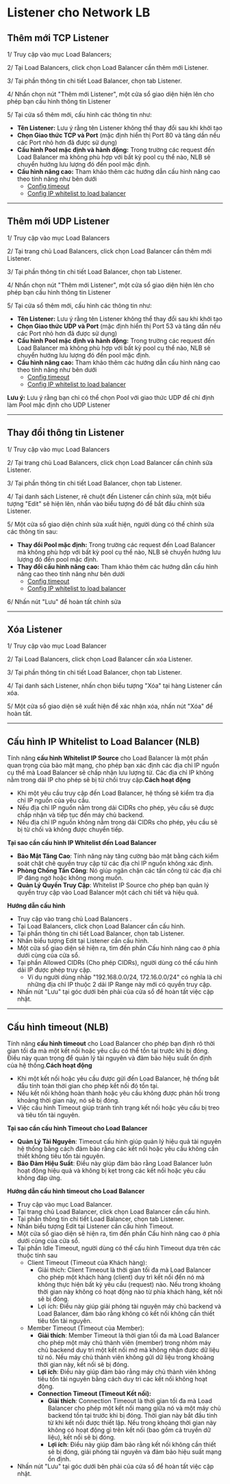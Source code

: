 # Listener cho Network LB

## T**hêm mới TCP Listener**

1/ Truy cập vào mục Load Balancers;

2/ Tại  Load Balancers, click chọn Load Balancer cần thêm mới Listener.

3/ Tại phần thông tin chi tiết Load Balancer, chọn tab Listener.

4/ Nhấn chọn nút "Thêm mới Listener", một cửa sổ giao diện hiện lên cho phép bạn cấu hình thông tin Listener

5/ Tại cửa sổ thêm mới, cấu hình các thông tin như:

* **Tên Listener:** Lưu ý rằng tên Listener không thể thay đổi sau khi khởi tạo
* **Chọn Giao thức TCP và Port** (mặc định hiển thị Port 80 và tăng dần nếu các Port nhỏ hơn đã được sử dụng)
* **Cấu hình Pool mặc định và hành động:** Trong trường các request đến Load Balancer mà không phù hợp với bất kỳ pool cụ thể nào, NLB sẽ chuyển hướng lưu lượng đó đến pool mặc định.&#x20;
* **Cấu hình nâng cao:** Tham khảo thêm các hướng dẫn cấu hình nâng cao theo tính năng như bên dưới
  * [Config timeout](../../../../vserver/compute-hcm03-1a/vlb-load-balancer-new-version/application-load-balancer/listener/config-timeout.md)
  * [Config IP whitelist to load balancer](../../../../vserver/compute-hcm03-1a/vlb-load-balancer-new-version/application-load-balancer/listener/config-ip-whitelist-to-load-balancer.md)

***

## **Thêm mới UDP Listener**

1/ Truy cập vào mục Load Balancers

2/ Tại trang chủ Load Balancers, click chọn Load Balancer cần thêm mới Listener.

3/ Tại phần thông tin chi tiết Load Balancer, chọn tab Listener.

4/ Nhấn chọn nút "Thêm mới Listener", một cửa sổ giao diện hiện lên cho phép bạn cấu hình thông tin Listener

5/ Tại cửa sổ thêm mới, cấu hình các thông tin như:

* **Tên Listener:** Lưu ý rằng tên Listener không thể thay đổi sau khi khởi tạo
* **Chọn Giao thức UDP và Port** (mặc định hiển thị Port 53 và tăng dần nếu các Port nhỏ hơn đã được sử dụng)
* **Cấu hình Pool mặc định và hành động:** Trong trường các request đến Load Balancer mà không phù hợp với bất kỳ pool cụ thể nào, NLB sẽ chuyển hướng lưu lượng đó đến pool mặc định.&#x20;
* **Cấu hình nâng cao:** Tham khảo thêm các hướng dẫn cấu hình nâng cao theo tính năng như bên dưới
  * [Config timeout](../../../../vserver/compute-hcm03-1a/vlb-load-balancer-new-version/application-load-balancer/listener/config-timeout.md)
  * [Config IP whitelist to load balancer](../../../../vserver/compute-hcm03-1a/vlb-load-balancer-new-version/application-load-balancer/listener/config-ip-whitelist-to-load-balancer.md)

**Lưu ý:** Lưu ý rằng bạn chỉ có thể chọn Pool với giao thức UDP để chỉ định làm Pool mặc định cho UDP Listener

***

## Thay đổi thông tin Listener <a href="#update-and-deletelistener-nlb-thaydoithongtinlistener" id="update-and-deletelistener-nlb-thaydoithongtinlistener"></a>

1/ Truy cập vào mục Load Balancers

2/ Tại trang chủ Load Balancers, click chọn Load Balancer cần chỉnh sửa Listener.

3/ Tại phần thông tin chi tiết Load Balancer, chọn tab Listener.

4/ Tại danh sách Listener, rê chuột đến Listener cần chỉnh sửa, một biểu tượng "Edit" sẽ hiện lên, nhấn vào biểu tượng đó để bắt đầu chỉnh sửa Listener.

5/ Một cửa sổ giao diện chỉnh sửa xuất hiện, người dùng có thể chỉnh sửa các thông tin sau:

* **Thay đổi Pool mặc định:** Trong trường các request đến Load Balancer mà không phù hợp với bất kỳ pool cụ thể nào, NLB sẽ chuyển hướng lưu lượng đó đến pool mặc định.
* **Thay đổi cấu hình nâng cao:** Tham khảo thêm các hướng dẫn cấu hình nâng cao theo tính năng như bên dưới
  * [Config timeout](../../../../vserver/compute-hcm03-1a/vlb-load-balancer-new-version/application-load-balancer/listener/config-timeout.md)
  * [Config IP whitelist to load balancer](../../../../vserver/compute-hcm03-1a/vlb-load-balancer-new-version/application-load-balancer/listener/config-ip-whitelist-to-load-balancer.md)

6/ Nhấn nút "Lưu" để hoàn tất chỉnh sửa

***

## Xóa Listener <a href="#update-and-deletelistener-nlb-xoalistener" id="update-and-deletelistener-nlb-xoalistener"></a>

1/ Truy cập vào mục Load Balancer

2/ Tại Load Balancers, click chọn Load Balancer cần xóa Listener.

3/ Tại phần thông tin chi tiết Load Balancer, chọn tab Listener.

4/ Tại danh sách Listener, nhấn chọn biểu tượng "Xóa" tại hàng Listener cần xóa.

5/ Một cửa sổ giao diện sẽ xuất hiện để xác nhận xóa, nhấn nút "Xóa" để hoàn tất.

***

## Cấu hình IP Whitelist to Load Balancer (NLB)

Tính năng **cấu hình Whitelist IP Source** cho Load Balancer là một phần quan trọng của bảo mật mạng, cho phép bạn xác định các địa chỉ IP nguồn cụ thể mà Load Balancer sẽ chấp nhận lưu lượng từ. Các địa chỉ IP không nằm trong dải IP cho phép sẽ bị từ chối truy cập.**Cách hoạt động**

* Khi một yêu cầu truy cập đến Load Balancer, hệ thống sẽ kiểm tra địa chỉ IP nguồn của yêu cầu.
* Nếu địa chỉ IP nguồn nằm trong dải CIDRs cho phép, yêu cầu sẽ được chấp nhận và tiếp tục đến máy chủ backend.
* Nếu địa chỉ IP nguồn không nằm trong dải CIDRs cho phép, yêu cầu sẽ bị từ chối và không được chuyển tiếp.

**Tại sao cần cấu hình IP Whitelist đến Load Balancer**

* **Bảo Mật Tăng Cao**: Tính năng này tăng cường bảo mật bằng cách kiểm soát chặt chẽ quyền truy cập từ các địa chỉ IP nguồn không xác định.
* **Phòng Chống Tấn Công**: Nó giúp ngăn chặn các tấn công từ các địa chỉ IP đáng ngờ hoặc không mong muốn.
* **Quản Lý Quyền Truy Cập**: Whitelist IP Source cho phép bạn quản lý quyền truy cập vào Load Balancer một cách chi tiết và hiệu quả.

**Hướng dẫn cấu hình**

* Truy cập vào trang chủ Load Balancers .​
* Tại Load Balancers, click chọn Load Balancer cần cấu hình.
* Tại phần thông tin chi tiết Load Balancer, chọn tab Listener.
* Nhấn biểu tượng Edit tại Listener cần cấu hình.
* Một cửa sổ giao diện sẽ hiện ra, tìm đến phần Cấu hình nâng cao ở phía dưới cùng của cửa sổ.
* Tại phần Allowed CIDRs (Cho phép CIDRs), người dùng có thể cấu hình dải IP được phép truy cập.
  * Ví dụ người dùng nhâp "192.168.0.0/24, 172.16.0.0/24" có nghĩa là chỉ những địa chỉ IP thuộc 2 dải IP Range này mới có quyền truy cập.
* Nhấn nút "Lưu" tại góc dưới bên phải của cửa sổ để hoàn tất việc cập nhật.

***

## Cấu hình timeout (NLB)

Tính năng **cấu hình timeout** cho Load Balancer cho phép bạn định rõ thời gian tối đa mà một kết nối hoặc yêu cầu có thể tồn tại trước khi bị đóng. Điều này quan trọng để quản lý tài nguyên và đảm bảo hiệu suất ổn định của hệ thống.**Cách hoạt động**

* Khi một kết nối hoặc yêu cầu được gửi đến Load Balancer, hệ thống bắt đầu tính toán thời gian cho phép kết nối đó tồn tại.
* Nếu kết nối không hoàn thành hoặc yêu cầu không được phản hồi trong khoảng thời gian này, nó sẽ bị đóng.
* Việc cấu hình Timeout giúp tránh tình trạng kết nối hoặc yêu cầu bị treo và tiêu tốn tài nguyên.

**Tại sao cần cấu hình Timeout cho Load Balancer**

* **Quản Lý Tài Nguyên**: Timeout cấu hình giúp quản lý hiệu quả tài nguyên hệ thống bằng cách đảm bảo rằng các kết nối hoặc yêu cầu không cần thiết không tiêu tốn tài nguyên.
* **Bảo Đảm Hiệu Suất**: Điều này giúp đảm bảo rằng Load Balancer luôn hoạt động hiệu quả và không bị kẹt trong các kết nối hoặc yêu cầu không đáp ứng.

**Hướng dẫn cấu hình timeout cho Load Balancer**

* **T**ruy cập vào mục Load Balancer.​
* Tại trang chủ Load Balancer, click chọn Load Balancer cần cấu hình.
* Tại phần thông tin chi tiết Load Balancer, chọn tab Listener.
* Nhấn biểu tượng Edit tại Listener cần cấu hình Timeout.
* Một cửa sổ giao diện sẽ hiện ra, tìm đến phần Cấu hình nâng cao ở phía dưới cùng của cửa sổ.
* Tại phần Idle Timeout, người dùng có thể cấu hình Timeout dựa trên các thuộc tính sau
  * Client Timeout (Timeout của Khách hàng):
    * Giải thích: Client Timeout là thời gian tối đa mà Load Balancer cho phép một khách hàng (client) duy trì kết nối đến nó mà không thực hiện bất kỳ yêu cầu (request) nào. Nếu trong khoảng thời gian này không có hoạt động nào từ phía khách hàng, kết nối sẽ bị đóng.
    * Lợi ích: Điều này giúp giải phóng tài nguyên máy chủ backend và Load Balancer, đảm bảo rằng không có kết nối không cần thiết tiêu tốn tài nguyên.
  * Member Timeout (Timeout của Member):
    * **Giải thích**: Member Timeout là thời gian tối đa mà Load Balancer cho phép một máy chủ thành viên (member) trong nhóm máy chủ backend duy trì một kết nối mở mà không nhận được dữ liệu từ nó. Nếu máy chủ thành viên không gửi dữ liệu trong khoảng thời gian này, kết nối sẽ bị đóng.
    * **Lợi ích**: Điều này giúp đảm bảo rằng máy chủ thành viên không tiêu tốn tài nguyên bằng cách duy trì các kết nối không hoạt động.
    * **Connection Timeout (Timeout Kết nối):**
      * **Giải thích**: Connection Timeout là thời gian tối đa mà Load Balancer cho phép một kết nối mạng giữa nó và một máy chủ backend tồn tại trước khi bị đóng. Thời gian này bắt đầu tính từ khi kết nối được thiết lập. Nếu trong khoảng thời gian này không có hoạt động gì trên kết nối (bao gồm cả truyền dữ liệu), kết nối sẽ bị đóng.
      * **Lợi ích**: Điều này giúp đảm bảo rằng kết nối không cần thiết sẽ bị đóng, giải phóng tài nguyên và đảm bảo hiệu suất mạng ổn định.
* Nhấn nút "Lưu" tại góc dưới bên phải của cửa sổ để hoàn tất việc cập nhật.
